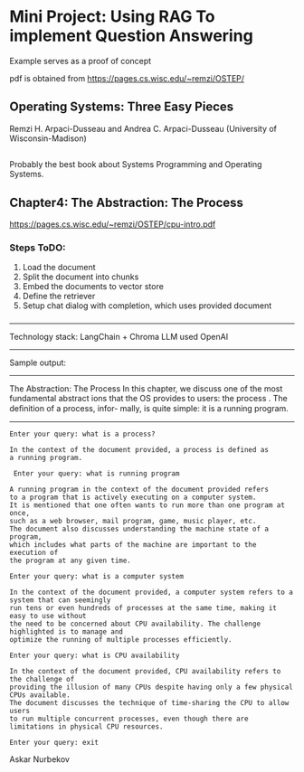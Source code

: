 
# Mini Project: Using RAG To implement Question Answering
Example serves as a proof of concept

pdf is obtained from https://pages.cs.wisc.edu/~remzi/OSTEP/

## Operating Systems: Three Easy Pieces
Remzi H. Arpaci-Dusseau and Andrea C. Arpaci-Dusseau (University of Wisconsin-Madison)
##
Probably the best book about Systems Programming and Operating Systems.

## Chapter4: The Abstraction: The Process ##
https://pages.cs.wisc.edu/~remzi/OSTEP/cpu-intro.pdf

### Steps ToDO:

1) Load the document
2) Split the document into chunks
3) Embed the documents to vector store
4) Define the retriever
5) Setup chat dialog with completion, which uses provided document
### 

***
Technology stack:
LangChain + Chroma
LLM used OpenAI
***

Sample output:

***
The Abstraction: The Process
In this chapter, we discuss one of the most fundamental abstract ions that
the OS provides to users: the process . The deﬁnition of a process, infor-
mally, is quite simple: it is a running program.
***

``` Enter your query: what is a process? ```

```
In the context of the document provided, a process is defined as 
a running program.
```

``` Enter your query: what is running program```

```
A running program in the context of the document provided refers 
to a program that is actively executing on a computer system. 
It is mentioned that one often wants to run more than one program at once, 
such as a web browser, mail program, game, music player, etc. 
The document also discusses understanding the machine state of a program, 
which includes what parts of the machine are important to the execution of 
the program at any given time.
```

```Enter your query: what is a computer system```

```
In the context of the document provided, a computer system refers to a system that can seemingly 
run tens or even hundreds of processes at the same time, making it easy to use without 
the need to be concerned about CPU availability. The challenge highlighted is to manage and 
optimize the running of multiple processes efficiently.
```

```Enter your query: what is CPU availability```

```
In the context of the document provided, CPU availability refers to the challenge of 
providing the illusion of many CPUs despite having only a few physical CPUs available. 
The document discusses the technique of time-sharing the CPU to allow users 
to run multiple concurrent processes, even though there are limitations in physical CPU resources.
```

```
Enter your query: exit
```

Askar Nurbekov 
